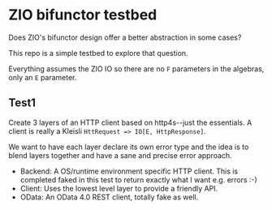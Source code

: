 # ZIO bifunctor testbed

Does ZIO's bifunctor design offer a better abstraction in some cases?

This repo is a simple testbed to explore that question.

Everything assumes the ZIO IO so there are no `F` parameters in the algebras,
only an `E` parameter.


## Test1
Create 3 layers of an HTTP client based on http4s--just the essentials. A client is really a Kleisli `HttRequest => IO[E, HttpResponse]`.

We want to have each layer declare its own error type and the idea is to blend
layers together and have a sane and precise error approach.

* Backend: A OS/runtime environment specific HTTP client. This is completed
  faked in this test to return exactly what I want e.g. errors :-)
* Client: Uses the lowest level layer to provide a friendly API.
* OData: An OData 4.0 REST client, totally fake as well.

